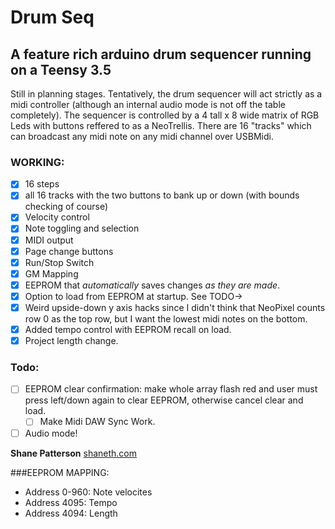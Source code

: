 # Drum Seq

## A feature rich arduino drum sequencer running on a Teensy 3.5

Still in planning stages. Tentatively, the drum sequencer will act strictly as a midi controller (although an internal audio mode is not off the table completely).
The sequencer is controlled by a 4 tall x 8 wide matrix of RGB Leds with buttons reffered to as a NeoTrellis.
There are 16 "tracks" which can broadcast any midi note on any midi channel over USBMidi.

### WORKING:

- [x] 16 steps
- [x] all 16 tracks with the two buttons to bank up or down (with bounds checking of course)
- [x] Velocity control
- [x] Note toggling and selection
- [x] MIDI output
- [x] Page change buttons
- [x] Run/Stop Switch
- [x] GM Mapping
- [x] EEPROM that _automatically_ saves changes _as they are made_.
- [x] Option to load from EEPROM at startup. See TODO->
- [x] Weird upside-down y axis hacks since I didn't think that NeoPixel counts row 0 as the top row, but I want the lowest midi notes on the bottom.
- [x] Added tempo control with EEPROM recall on load.
- [x] Project length change.

### Todo:

- [ ] EEPROM clear confirmation: make whole array flash red and user must press left/down again to clear EEPROM, otherwise cancel clear and load.
  - [ ] Make Midi DAW Sync Work.
- [ ] Audio mode!

**Shane Patterson**
[shaneth.com](http://shaneth.com)

###EEPROM MAPPING:

- Address 0-960: Note velocites
- Address 4095: Tempo
- Address 4094: Length

